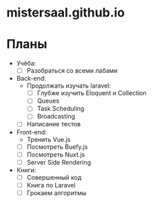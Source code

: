 # mistersaal.github.io

# Планы
- Учёба:
  - [ ] Разобраться со всеми лабами
- Back-end:
  - Продолжать изучать laravel:
    - [ ] Глубже изучить Eloquent и Collection
    - [ ] Queues
    - [ ] Task Scheduling
    - [ ] Broadcasting
  - [ ] Написание тестов
- Front-end:
  - Тренить Vue.js
  - [ ] Посмотреть Buefy.js
  - [ ] Посмотреть Nuxt.js
  - [ ] Server Side Rendering
- Книги:
  - [ ] Совершенный код
  - [ ] Книга по Laravel
  - [ ] Грокаем алгоритмы
